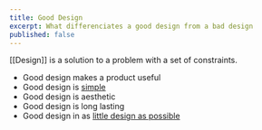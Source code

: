 ```yaml
---
title: Good Design
excerpt: What differenciates a good design from a bad design
published: false
---
```


[[Design]] is a solution to a problem with a set of constraints.

- Good design makes a product useful
- Good design is [simple](https://www.gosquared.com/blog/simplicity)
- Good design is aesthetic
- Good design is long lasting
- Good design in as [little design as possible](https://www.gosquared.com/blog/as-little-design-as-possible)
